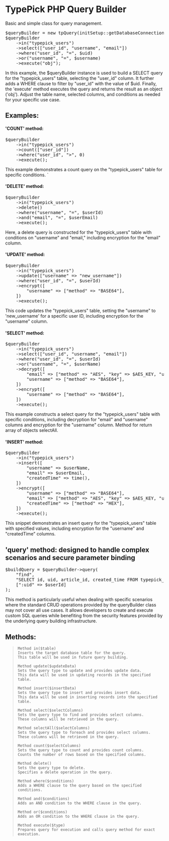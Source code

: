 # TypePick PHP Query Builder
 Basic and simple class for query management.
 
<pre>
$queryBuilder = new tpQuery(initSetup::getDatabaseConnection());
$queryBuilder
    ->in("typepick_users")
    ->select(["user_id", "username", "email"])
    ->where("user_id", "=", $uid)
    ->or("username", "=", $username)
    ->execute("obj");
</pre>

In this example, the $queryBuilder instance is used to build a SELECT query for the "typepick_users" table, selecting the "user_id" column. It further adds a WHERE clause to filter by "user_id" with the value of $uid. Finally, the 'execute' method executes the query and returns the result as an object ('obj'). Adjust the table name, selected columns, and conditions as needed for your specific use case.

<h2>Examples:</h2>
 <h4>'COUNT' method:</h4>
<pre>
$queryBuilder
    ->in("typepick_users")
    ->count(["user_id"])
    ->where("user_id", ">", 0)
    ->execute();
</pre>
This example demonstrates a count query on the "typepick_users" table for specific conditions.
`
<h4>'DELETE' method:</h4>
<pre>
$queryBuilder
    ->in("typepick_users")
    ->delete()
    ->where("username", "=", $userId)
    ->and("email", "=", $userEmail)
    ->execute();
</pre>
Here, a delete query is constructed for the "typepick_users" table with conditions on "username" and "email," including encryption for the "email" column.

<h4>'UPDATE' method:</h4>
<pre>
$queryBuilder
    ->in("typepick_users")
    ->update(["username" => "new_username"])
    ->where("user_id", "=", $userId)
    ->encrypt([
        "username" => ["method" => "BASE64"],
    ])
    ->execute();
</pre>
This code updates the "typepick_users" table, setting the "username" to 'new_username' for a specific user ID, including encryption for the "username" column.

<h4>'SELECT' method:</h4>
<pre>
$queryBuilder
    ->in("typepick_users")
    ->select(["user_id", "username", "email"])
    ->where("user_id", "=", $userId)
    ->or("username", "=", $userName)
    ->decrypt([
        "email" => ["method" => "AES", "key" => $AES_KEY, "use" => "BASE64"],
        "username" => ["method" => "BASE64"],
    ])
    ->encrypt([
        "username" => ["method" => "BASE64"],
    ])
    ->execute();
</pre>
This example constructs a select query for the "typepick_users" table with specific conditions, including decryption for "email" and "username" columns and encryption for the "username" column. Method for return array of objects selectAll.

<h4>'INSERT' method:</h4>
<pre>
$queryBuilder
    ->in("typepick_users")
    ->insert([
        "username" => $userName,
        "email" => $userEmail,
        "createdTime" => time(),
    ])
    ->encrypt([
        "username" => ["method" => "BASE64"],
        "email" => ["method" => "AES", "key" => $AES_KEY, "use" => "BASE64"],
        "createdTime" => ["method" => "HEX"],
    ])
    ->execute();
</pre>
This snippet demonstrates an insert query for the "typepick_users" table with specified values, including encryption for the "username" and "createdTime" columns.

<h2>'query' method: designed to handle complex scenarios and secure parameter binding</h2>
<pre>
$buildQuery = $queryBuilder->query(
    "find",
    "SELECT id, uid, article_id, created_time FROM typepick_users WHERE uid = :uid",
    [":uid" => $userId]
);
</pre>
This method is particularly useful when dealing with specific scenarios where the standard CRUD operations provided by the queryBuilder class may not cover all use cases. It allows developers to create and execute custom SQL queries while benefiting from the security features provided by the underlying query building infrastructure.

<h2>Methods:</h2>

> ```
> Method in($table)
> Inserts the target database table for the query.
> This table will be used in future query building.
> 
> Method update($updateData)
> Sets the query type to update and provides update data.
> This data will be used in updating records in the specified table.
> 
> Method insert($insertData)
> Sets the query type to insert and provides insert data.
> This data will be used in inserting records into the specified table.
> 
> Method select($selectColumns)
> Sets the query type to find and provides select columns.
> These columns will be retrieved in the query.
> 
> Method selectAll($selectColumns)
> Sets the query type to foreach and provides select columns.
> These columns will be retrieved in the query.
> 
> Method count($selectColumns)
> Sets the query type to count and provides count columns.
> Counts the number of rows based on the specified columns.
> 
> Method delete()
> Sets the query type to delete.
> Specifies a delete operation in the query.
>
> Method where($conditions)
> Adds a WHERE clause to the query based on the specified conditions.
>
> Method and($conditions)
> Adds an AND condition to the WHERE clause in the query.
>
> Method or($conditions)
> Adds an OR condition to the WHERE clause in the query.
> 
> Method execute($type)
> Prepares query for execution and calls query method for exact execution.
> 
> ```
